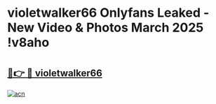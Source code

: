 # violetwalker66 Onlyfans Leaked - New Video & Photos March 2025 !v8aho

# <h2><a href="https://exi1v6.iuczelnia.edu.pl?title=violetwalker66&ref=v8aho">🔗👉 🔴 violetwalker66</a></h2>

[![acn](https://github.com/user-attachments/assets/0f9c940e-d8b0-45ae-aac7-cd30a18b3e1c)](https://exi1v6.iuczelnia.edu.pl?title=violetwalker66&ref=v8aho)


